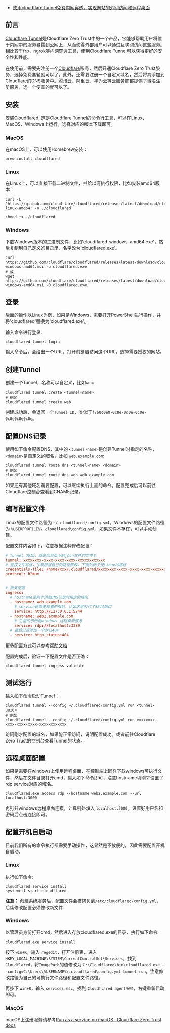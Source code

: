 - [使用cloudflare tunnel免费内网穿透，实现网站的外网访问和远程桌面](https://zhuanlan.zhihu.com/p/621870045)

## 前言
[Cloudflare Tunnel](https://one.dash.cloudflare.com/cd6e8b10038eef80310dac6ae9bf526c/access/tunnels)是Cloudflare Zero Trust中的一个产品，它能够帮助用户将位于内网中的服务暴露到公网上，从而使得外部用户可以通过互联网访问这些服务。相比较于frp、ngrok等内网穿透工具，使用Cloudflare Tunnel可以获得更好的安全性和性能。

在使用前，需要先注册一个[Cloudflare](https://www.cloudflare-cn.com/)账号，然后开通Cloudflare Zero Trust服务，选择免费套餐就可以了。此外，还需要注册一个自定义域名，然后将其添加到Cloudflare的DNS服务中。腾讯云、阿里云、华为云等云服务商都提供了域名注册服务，选一个便宜的就可以了。

## 安装
安装[Cloudflared](https://github.com/cloudflare/cloudflared/releases/tag/2023.10.0), 这是Cloudflare Tunnel的命令行工具，可以在Linux、MacOS、Windows上运行，选择对应的版本下载即可。

### MacOS
在macOS上，可以使用Homebrew安装：
```shell
brew install cloudflared
```

### Linux
在Linux上，可以直接下载二进制文件，并给以可执行权限，比如安装amd64版本：
```shell
curl -L 'https://github.com/cloudflare/cloudflared/releases/latest/download/cloudflared-linux-amd64' -o ./cloudflared

chmod +x ./cloudflared
```

### Windows
下载Windows版本的二进制文件，比如'cloudflared-windows-amd64.exe'，然后复制到自己定义的目录里，名字改为'cloudflared.exe'。
```shell
curl https://github.com/cloudflare/cloudflared/releases/latest/download/cloudflared-windows-amd64.msi -o cloudflared.exe
# 或
wget https://github.com/cloudflare/cloudflared/releases/latest/download/cloudflared-windows-amd64.msi -O cloudflared.exe
```

## 登录
后面的操作以Linux为例，如果是Windows，需要打开PowerShell进行操作，并将'cloudflared'替换为'cloudflared.exe'。

输入命令进行登录:
```shell
cloudflared tunnel login
```

输入命令后，会给出一个URL，打开浏览器访问这个URL，选择需要授权的网站。

## 创建Tunnel
创建一个Tunnel，名称可以自定义，比如`web`:
```shell
cloudflared tunnel create <tunnel-name>
# 例如
cloudflared tunnel create web
```

创建成功后，会返回一个`Tunnel ID`，类似于`f7b0c0e0-0c0e-0c0e-0c0e-0c0e0c0e0c0e`。

## 配置DNS记录
使用如下命令配置DNS，其中的 `<tunnel-name>`是创建Tunnel时指定的名称，`<domain>`是自定义的域名，比如 `web.example.com`:
```shell
cloudflared tunnel route dns <tunnel-name> <domain>
# 例如
cloudflared tunnel route dns web web.example.com
```

如果还有其他域名需要配置，可以继续执行上面的命令。配置完成后可以前往Cloudflare控制台查看到CNAME记录。

## 编写配置文件
Linux的配置文件路径为 `~/.cloudflared/config.yml`，Windows的配置文件路径为 `%USERPROFILE%\.cloudflared\config.yml`，如果文件不存在，可以手动创建。

配置文件内容如下，注意根据注释修改配置：
```conf
# Tunnel UUID，就是同目录下的json文件的文件名
tunnel: xxxxxxxx-xxxx-xxxx-xxxx-xxxxxxxxxxxx
# 鉴权文件路径，注意根据自己的路径修改，下面的例子是Linux的路径
credentials-file: /home/xxx/.cloudflared/xxxxxxxx-xxxx-xxxx-xxxx-xxxxxxxxxxxx.json
protocol: h2mux


# 服务配置
ingress:
  # hostname是刚才添加DNS记录时指定的域名
  - hostname: web.example.com
    # service是需要暴露的服务，比如这里反代了5244端口
    service: http://127.0.0.1:5244
  - hostname: web2.example.com
    # 这里的示例是windows 远程桌面服务
    service: rdp://localhost:3389
  # 最后记得添加一个默认404
  - service: http_status:404
```

更多配置方式可以参考[帮助文档](https://developers.cloudflare.com/cloudflare-one/connections/connect-networks/configure-tunnels/origin-configuration/#supported-protocols)

配置完成后，验证一下配置文件是否正确：
```shell
cloudflared tunnel ingress validate
```

## 测试运行
输入如下命令启动Tunnel：
```shell
cloudflared tunnel --config ~/.cloudflared/config.yml run <tunnel-uuid>
# 例如
cloudflared tunnel --config ~/.cloudflared/config.yml run xxxxxxxx-xxxx-xxxx-xxxx-xxxxxxxxxxxx
```

访问刚才配置的域名，如果能正常访问，说明配置成功。或者前往Cloudflare Zero Trust的控制台查看Tunnel的状态。

## 远程桌面配置
如果是需要在windows上使用远程桌面，在控制端上同样下载windows可执行文件，然后在文件目录打开cmd，输入如下命令即可，注意hostname填刚才设置了rdp service对应的域名。
```shell
cloudflared.exe access rdp --hostname web2.example.com --url localhost:3000
```

再打开windows远程桌面连接，计算机处填入 `localhost:3000`，设置好用户名和密码后点击连接即可。

## 配置开机自启动
目前我们所有的命令执行都需要手动操作，这显然是不放便的，因此需要配置开机自启动。

### Linux
执行如下命令:
```shell
cloudflared service install
systemctl start cloudflared
```

**注意：** 创建系统服务后，配置文件会被拷贝到`/etc/cloudflared/config.yml`，后续修改配置必须修改新文件

### Windows
以管理员身份打开cmd，然后进入存放cloudflared.exe的目录，执行如下命令:
```shell
cloudflared.exe service install
```

按下 `win+R`，输入 `regedit`，打开注册表，进入 `HKEY_LOCAL_MACHINE\SYSTEM\CurrentControlSet\Services`，找到`Cloudflared`，将`ImagePath`的值修改为 `C:\Cloudflared\bin\cloudflared.exe --config=C:\Users\%USERNAME%\.cloudflared\config.yml tunnel run`，注意修改路径为自己的可执行文件路径和配置文件路径。

再按下 `win+R`，输入 `services.msc`，找到 `Cloudflared agent服务`，右键重新启动即可。

### MacOS
macOS上注册服务请参考[Run as a service on macOS · Cloudflare Zero Trust docs](https://developers.cloudflare.com/cloudflare-one/connections/connect-networks/configure-tunnels/local-management/as-a-service/macos/)